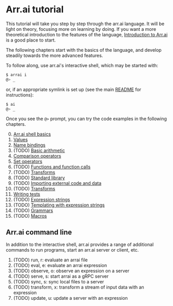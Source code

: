 # Arr.ai tutorial

This tutorial will take you step by step through the arr.ai language. It will be
light on theory, focusing more on learning by doing. If you want a more
theoretical introduction to the features of the language, [Introduction to
Arr.ai](../README.md) is a good place to start.

The following chapters start with the basics of the language, and develop
steadily towards the more advanced features.

To follow along, use arr.ai's interactive shell, which may be started with:

```bash
$ arrai i
@> _
```

or, if an appropriate symlink is set up (see the main [README](../../README.md)
for instructions):

```bash
$ ai
@> _
```

Once you see the `@>` prompt, you can try the code examples in the following
chapters.

0. [Arr.ai shell basics](shell.md)
1. [Values](values.md)
2. [Name bindings](binding.md)
3. (TODO) [Basic arithmetic](arithmetic.md)
4. [Comparison operators](comparison.md)
5. [Set operators](setops.md)
6. (TODO) [Functions and function calls](function.md)
7. (TODO) [Transforms](transforms.md)
8. (TODO) [Standard library](stdlib.md)
9. (TODO) [Importing external code and data](import.md)
10. (TODO) [Transforms](transforms.md)
11. [Writing tests](testing.md)
12. (TODO) [Expression strings](exprstr.md)
13. (TODO) [Templating with expression strings](templating.md)
14. (TODO) [Grammars](grammars.md)
15. (TODO) [Macros](macros.md)

## Arr.ai command line

In addition to the interactive shell, arr.ai provides a range of additional
commands to run programs, start an arr.ai server or client, etc.

1. (TODO) run, r: evaluate an arrai file
2. (TODO) eval, e: evaluate an arrai expression
3. (TODO) observe, o: observe an expression on a server
4. (TODO) serve, s: start arrai as a gRPC server
5. (TODO) sync, s: sync local files to a server
6. (TODO) transform, x: transform a stream of input data with an expression
7. (TODO) update, u: update a server with an expression
